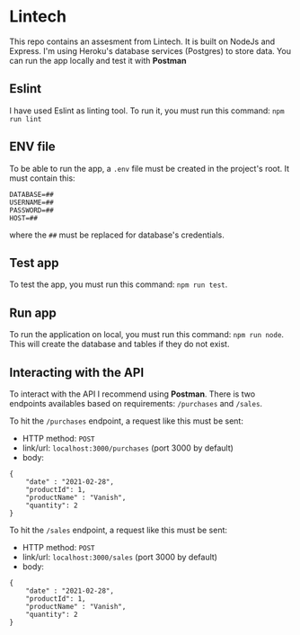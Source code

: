# Lintech

This repo contains an assesment from Lintech. It is built on NodeJs and Express. I'm using Heroku's database services (Postgres) to store data.
You can run the app locally and test it with **Postman**

## Eslint

I have used Eslint as linting tool. To run it, you must run this command: `npm run lint`

## ENV file

To be able to run the app, a `.env` file must be created in the project's root. It must contain this:

```
DATABASE=##
USERNAME=##
PASSWORD=##
HOST=##
```

where the `##` must be replaced for database's credentials.

## Test app

To test the app, you must run this command: `npm run test`.

## Run app

To run the application on local, you must run this command: `npm run node`. This will create the database and tables if they do not exist.

## Interacting with the API

To interact with the API I recommend using **Postman**.
There is two endpoints availables based on requirements: `/purchases` and `/sales`.

To hit the `/purchases` endpoint, a request like this must be sent:

- HTTP method: `POST`
- link/url: `localhost:3000/purchases` (port 3000 by default)
- body:

```
{
    "date" : "2021-02-28",
    "productId": 1,
    "productName" : "Vanish",
    "quantity": 2
}
```

To hit the `/sales` endpoint, a request like this must be sent:

- HTTP method: `POST`
- link/url: `localhost:3000/sales` (port 3000 by default)
- body:

```
{
    "date" : "2021-02-28",
    "productId": 1,
    "productName" : "Vanish",
    "quantity": 2
}
```
